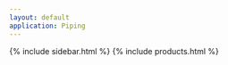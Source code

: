 ```yaml
---
layout: default
application: Piping
---
```

{% include sidebar.html %}
{% include products.html %}

